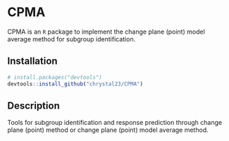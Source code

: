 # CPMA
CPMA is an `R` package to implement the change plane (point) model average method for subgroup identification.


## Installation
```r
# install.packages("devtools")
devtools::install_github("chrystal23/CPMA")
```

## Description
Tools for subgroup identification and response prediction through change plane (point) method or change plane (point) model average method.

